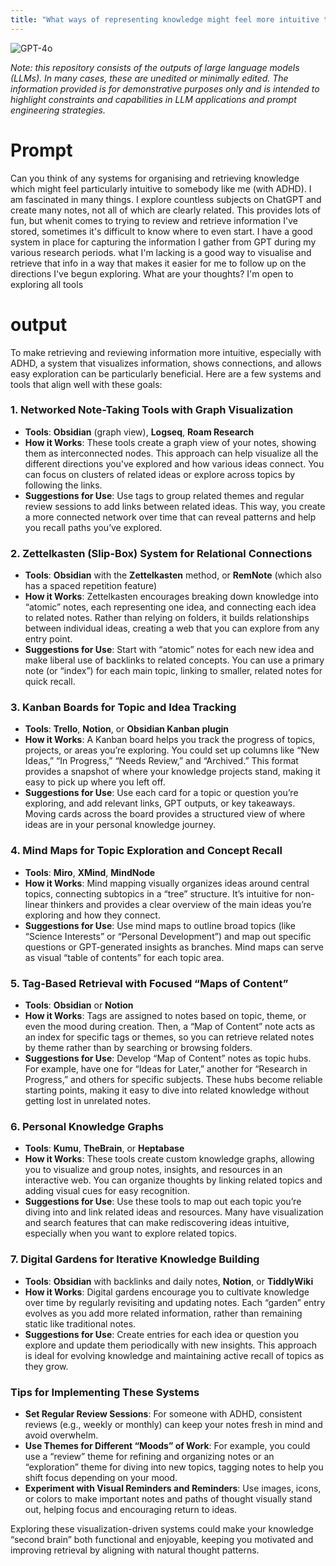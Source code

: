 ```yaml
---
title: "What ways of representing knowledge might feel more intuitive to ADHDers"
---
```

![GPT-4o](https://img.shields.io/badge/GPT--4o-3333FF?style=for-the-badge&logo=openai&logoColor=white)



*Note: this repository consists of the outputs of large language models (LLMs). In many cases, these are unedited or minimally edited. The information provided is for demonstrative purposes only and is intended to highlight constraints and capabilities in LLM applications and prompt engineering strategies.*


# Prompt

Can you think of any systems for organising and retrieving knowledge which might feel particularly intuitive to somebody like me (with ADHD). I am fascinated in many things. I explore countless subjects on ChatGPT and create many notes, not all of which are clearly related. This provides lots of fun, but whenit comes to trying to review and retrieve information I've stored, sometimes it's difficult to know where to even start. I have a good system in place for capturing the information I gather from GPT during my various research periods. what I'm lacking is a good way to visualise and retrieve that info in a way that makes it easier for me to follow up on the directions I've begun exploring. What are your thoughts? I'm open to exploring all tools

# output

To make retrieving and reviewing information more intuitive, especially with ADHD, a system that visualizes information, shows connections, and allows easy exploration can be particularly beneficial. Here are a few systems and tools that align well with these goals:

### 1. **Networked Note-Taking Tools with Graph Visualization**
   - **Tools**: **Obsidian** (graph view), **Logseq**, **Roam Research**
   - **How it Works**: These tools create a graph view of your notes, showing them as interconnected nodes. This approach can help visualize all the different directions you've explored and how various ideas connect. You can focus on clusters of related ideas or explore across topics by following the links.
   - **Suggestions for Use**: Use tags to group related themes and regular review sessions to add links between related ideas. This way, you create a more connected network over time that can reveal patterns and help you recall paths you’ve explored.

### 2. **Zettelkasten (Slip-Box) System for Relational Connections**
   - **Tools**: **Obsidian** with the **Zettelkasten** method, or **RemNote** (which also has a spaced repetition feature)
   - **How it Works**: Zettelkasten encourages breaking down knowledge into “atomic” notes, each representing one idea, and connecting each idea to related notes. Rather than relying on folders, it builds relationships between individual ideas, creating a web that you can explore from any entry point.
   - **Suggestions for Use**: Start with “atomic” notes for each new idea and make liberal use of backlinks to related concepts. You can use a primary note (or “index”) for each main topic, linking to smaller, related notes for quick recall.

### 3. **Kanban Boards for Topic and Idea Tracking**
   - **Tools**: **Trello**, **Notion**, or **Obsidian Kanban plugin**
   - **How it Works**: A Kanban board helps you track the progress of topics, projects, or areas you’re exploring. You could set up columns like “New Ideas,” “In Progress,” “Needs Review,” and “Archived.” This format provides a snapshot of where your knowledge projects stand, making it easy to pick up where you left off.
   - **Suggestions for Use**: Use each card for a topic or question you’re exploring, and add relevant links, GPT outputs, or key takeaways. Moving cards across the board provides a structured view of where ideas are in your personal knowledge journey.

### 4. **Mind Maps for Topic Exploration and Concept Recall**
   - **Tools**: **Miro**, **XMind**, **MindNode**
   - **How it Works**: Mind mapping visually organizes ideas around central topics, connecting subtopics in a “tree” structure. It’s intuitive for non-linear thinkers and provides a clear overview of the main ideas you’re exploring and how they connect.
   - **Suggestions for Use**: Use mind maps to outline broad topics (like “Science Interests” or “Personal Development”) and map out specific questions or GPT-generated insights as branches. Mind maps can serve as visual “table of contents” for each topic area.

### 5. **Tag-Based Retrieval with Focused “Maps of Content”**
   - **Tools**: **Obsidian** or **Notion**
   - **How it Works**: Tags are assigned to notes based on topic, theme, or even the mood during creation. Then, a “Map of Content” note acts as an index for specific tags or themes, so you can retrieve related notes by theme rather than by searching or browsing folders.
   - **Suggestions for Use**: Develop “Map of Content” notes as topic hubs. For example, have one for “Ideas for Later,” another for “Research in Progress,” and others for specific subjects. These hubs become reliable starting points, making it easy to dive into related knowledge without getting lost in unrelated notes.

### 6. **Personal Knowledge Graphs**
   - **Tools**: **Kumu**, **TheBrain**, or **Heptabase**
   - **How it Works**: These tools create custom knowledge graphs, allowing you to visualize and group notes, insights, and resources in an interactive web. You can organize thoughts by linking related topics and adding visual cues for easy recognition.
   - **Suggestions for Use**: Use these tools to map out each topic you’re diving into and link related ideas and resources. Many have visualization and search features that can make rediscovering ideas intuitive, especially when you want to explore related topics.

### 7. **Digital Gardens for Iterative Knowledge Building**
   - **Tools**: **Obsidian** with backlinks and daily notes, **Notion**, or **TiddlyWiki**
   - **How it Works**: Digital gardens encourage you to cultivate knowledge over time by regularly revisiting and updating notes. Each “garden” entry evolves as you add more related information, rather than remaining static like traditional notes.
   - **Suggestions for Use**: Create entries for each idea or question you explore and update them periodically with new insights. This approach is ideal for evolving knowledge and maintaining active recall of topics as they grow.

### Tips for Implementing These Systems
   - **Set Regular Review Sessions**: For someone with ADHD, consistent reviews (e.g., weekly or monthly) can keep your notes fresh in mind and avoid overwhelm.
   - **Use Themes for Different “Moods” of Work**: For example, you could use a “review” theme for refining and organizing notes or an “exploration” theme for diving into new topics, tagging notes to help you shift focus depending on your mood.
   - **Experiment with Visual Reminders and Reminders**: Use images, icons, or colors to make important notes and paths of thought visually stand out, helping focus and encouraging return to ideas.

Exploring these visualization-driven systems could make your knowledge “second brain” both functional and enjoyable, keeping you motivated and improving retrieval by aligning with natural thought patterns.
